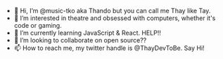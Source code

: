 - 👋 Hi, I’m @music-tko aka Thando but you can call me Thay like Tay.
- 👀 I’m interested in theatre and obsessed with computers, whether it's code or gaming.
- 🌱 I’m currently learning JavaScript & React. HELP!!
- 💞️ I’m looking to collaborate on open source??
- 📫 How to reach me, my twitter handle is @ThayDevToBe. Say Hi!


<!---
music-tko/music-tko is a ✨ special ✨ repository because its `README.md` (this file) appears on your GitHub profile.
You can click the Preview link to take a look at your changes.
--->
